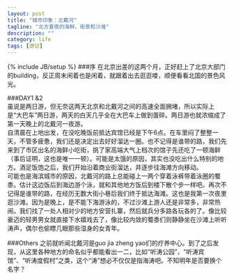 ```yaml
---
layout: post
title: "城市印象：北戴河"
tagline: "北方夏夜的海鲜、街景和沙滩"
description: ""
category: life
tags: [游记]
---
```

{% include JB/setup %}
###序
在北京出差的这两个月，正好赶上了北京大部门的building，反正周末闲着也是闲着，就跟着出去逛逛喽，顺便看看北国的景色风光。  

###DAY1 &2  
虽说是两日游，但无奈这两天北京和北戴河之间的高速全面拥堵，所以实际上是“大巴车”两日游，两天的白天几乎全在大巴车上做到蛋碎。两日游也就浓缩成了第一天晚上的北戴河一夜游。  
自清晨在上地出发，在没吃晚饭前抵达宾馆已经是下午6点。在车里闷了整整一天，不管多疲惫，我们还是决定出去好好溜达一圈。也不记得是谁带的路，我们先来到了市区出名的海鲜小吃街，挑了家高端大气上档次的馆子先还吃了一顿海鲜（事后证明，这也是唯一一顿）。可能是太饿的原因，其实也没吃出什么特别的地方。酒足饭饱之后，我们开始沿着商业街溜达，并逐步往海滩方向移动。  
可能也是海滨城市的原因，北戴河的路上总能碰上一两个穿着泳裤带着泳圈的蜀黍。估计这边饭后到海边游个泳，就和其他地方饭后到楼下散个步一样吧。再次不记得是谁带的路，在经历无数大街小巷后我们终于抵达海滩。这也是我第一次夜里逛沙滩。因为是晚上，是不能下海游泳的，不过沙滩上游人还是非常多，非常热闹。我们找了一处人相对少的地方安营扎寨，然后就兵分多路各玩各的了。像比较豪迈的轻男男女就直接下水嬉戏去了，像比较内敛的蜀黍们则静静坐在沙滩上听听涛声，偶尔也偷瞟几眼那些湿身的女青年。  

###Others
之前就听闻北戴河是guo jia zheng yao们的疗养中心。到了之后发现，从这里各种地方的命名似乎都能看出一二，比如“听涛公园”，“听涛宾馆”、“听涛度假村”之类，这个“涛”想必不仅仅是指海涛吧。不知明年是否要换个名字？  

